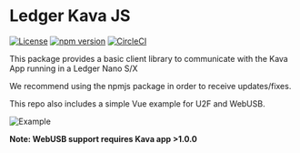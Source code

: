 # Ledger Kava JS

[![License](https://img.shields.io/badge/License-Apache%202.0-blue.svg)](https://opensource.org/licenses/Apache-2.0)
[![npm version](https://badge.fury.io/js/ledger-cosmos-js.svg)](https://badge.fury.io/js/ledger-cosmos-js)
[![CircleCI](https://circleci.com/gh/Kava-Labs/ledger-cosmos-js/tree/master.svg?style=shield)](https://circleci.com/gh/Kava-Labs/ledger-cosmos-js/tree/master)

This package provides a basic client library to communicate with the Kava App running in a Ledger Nano S/X

We recommend using the npmjs package in order to receive updates/fixes.

This repo also includes a simple Vue example for U2F and WebUSB.

![Example](docs/example.png)

**Note: WebUSB support requires Kava app >1.0.0**
